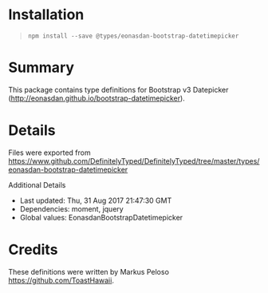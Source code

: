 # Installation
> `npm install --save @types/eonasdan-bootstrap-datetimepicker`

# Summary
This package contains type definitions for Bootstrap v3 Datepicker (http://eonasdan.github.io/bootstrap-datetimepicker).

# Details
Files were exported from https://www.github.com/DefinitelyTyped/DefinitelyTyped/tree/master/types/eonasdan-bootstrap-datetimepicker

Additional Details
 * Last updated: Thu, 31 Aug 2017 21:47:30 GMT
 * Dependencies: moment, jquery
 * Global values: EonasdanBootstrapDatetimepicker

# Credits
These definitions were written by Markus Peloso <https://github.com/ToastHawaii>.
